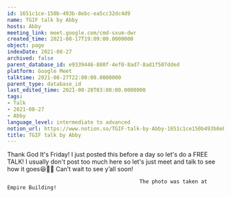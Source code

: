```yaml
---
id: 1651c1ce-150b-493b-8ebc-ea5cc32dc4d9
name: TGIF talk by Abby
hosts: Abby
meeting_link: meet.google.com/cmd-sxum-dwr
created_time: 2021-08-17T19:09:00.0000000
object: page
indexDate: 2021-08-27
archived: false
parent_database_id: e9339446-880f-4ef0-8ad7-8ad1f507dded
platform: Google Meet
talktime: 2021-08-27T22:00:00.0000000
parent_type: database_id
last_edited_time: 2021-08-28T03:08:00.0000000
tags:
- Talk
- 2021-08-27
- Abby
language_level: intermediate to advanced
notion_url: https://www.notion.so/TGIF-talk-by-Abby-1651c1ce150b493b8ebcea5cc32dc4d9
title: TGIF talk by Abby
---
```




Thank God It's Friday! I just posted this before a day so let's do a FREE TALK!
I usually don't post too much here so let's just meet and talk to see how it goes😆👍🏻
Can’t wait to see y’all soon!



                                               The photo was taken at Empire Building!












